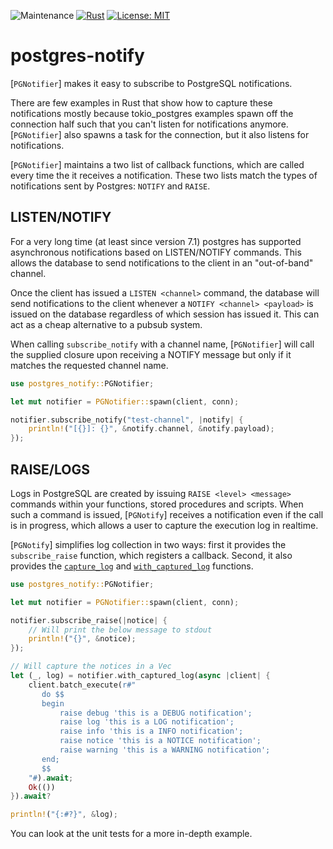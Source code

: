 ![Maintenance](https://img.shields.io/badge/maintenance-activly--developed-brightgreen.svg)
[![Rust](https://github.com/macprog-guy/postgres-notify/actions/workflows/tests.yml/badge.svg)](https://github.com/macprog-guy/postgres-notify/actions/workflows/tests.yml)
[![License: MIT](https://img.shields.io/badge/License-MIT-yellow.svg)](https://opensource.org/licenses/MIT)

# postgres-notify


[`PGNotifier`] makes it easy to subscribe to PostgreSQL notifications.

There are few examples in Rust that show how to capture these notifications
mostly because tokio_postgres examples spawn off the connection half such
that you can't listen for notifications anymore. [`PGNotifier`] also spawns
a task for the connection, but it also listens for notifications.

[`PGNotifier`] maintains a two list of callback functions, which are called
every time the it receives a notification. These two lists match the types
of notifications sent by Postgres: `NOTIFY` and `RAISE`.

## LISTEN/NOTIFY

For a very long time (at least since version 7.1) postgres has supported
asynchronous notifications based on LISTEN/NOTIFY commands. This allows
the database to send notifications to the client in an "out-of-band"
channel.

Once the client has issued a `LISTEN <channel>` command, the database will
send notifications to the client whenever a `NOTIFY <channel> <payload>`
is issued on the database regardless of which session has issued it.
This can act as a cheap alternative to a pubsub system.

When calling `subscribe_notify` with a channel name, [`PGNotifier`] will
call the supplied closure upon receiving a NOTIFY message but only if it
matches the requested channel name.

```rust
use postgres_notify::PGNotifier;

let mut notifier = PGNotifier::spawn(client, conn);

notifier.subscribe_notify("test-channel", |notify| {
    println!("[{}]: {}", &notify.channel, &notify.payload);
});
```


## RAISE/LOGS

Logs in PostgreSQL are created by issuing `RAISE <level> <message>` commands
within your functions, stored procedures and scripts. When such a command is
issued, [`PGNotify`] receives a notification even if the call is in progress,
which allows a user to capture the execution log in realtime.

[`PGNotify`] simplifies log collection in two ways: first it provides the
`subscribe_raise` function, which registers a callback. Second, it also
provides the [`capture_log`](PGNotifier::capture_log) and
[`with_captured_log`](PGNotifier::with_captured_log) functions.

```rust
use postgres_notify::PGNotifier;

let mut notifier = PGNotifier::spawn(client, conn);

notifier.subscribe_raise(|notice| {
    // Will print the below message to stdout
    println!("{}", &notice);
});

// Will capture the notices in a Vec
let (_, log) = notifier.with_captured_log(async |client| {
    client.batch_execute(r#"
       do $$
       begin
           raise debug 'this is a DEBUG notification';
           raise log 'this is a LOG notification';
           raise info 'this is a INFO notification';
           raise notice 'this is a NOTICE notification';
           raise warning 'this is a WARNING notification';
       end;
       $$
    "#).await;
    Ok(())
}).await?

println!("{:#?}", &log);
```

You can look at the unit tests for a more in-depth example.

